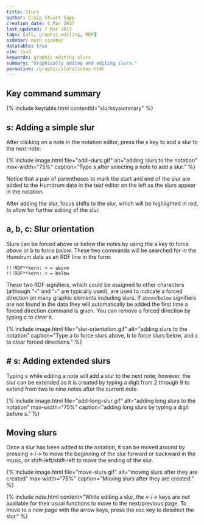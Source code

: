 ```yaml
---
title: Slurs
author: Craig Stuart Sapp
creation_date: 5 Mar 2017
last_updated: 7 Mar 2017
tags: [all, graphic_editing, RDF]
sidebar: main_sidebar
datatable: true
vim: ts=3
keywords: graphic editing slurs
summary: "Graphically adding and editing slurs."
permalink: /graphic/slurs/index.html
---
```


## Key command summary ##

{% include keytable.html
	contentId="slurkeysummary"
%}
<script type="text/JSON" id="slurkeysummary">
{
	"tableColumns":
	[
		{ "data": "keys",   "title": "Key(s)" },
		{ "data": "description", "title": "Action"}
	],
	"categoryList": 
	[
		{
			"categoryName": "adding a slur to a note",
			"keyList":
			[
 				{
					"keys": "<span class='keypress'>s</span>",
					"description": "Add a slur to the next note"
				},
	
				{
					"keys": "<span class='keypress'>2+s</span>",
					"description": "Add slur starting on current note and including next two notes"
				},
			
				{
					"keys": "<span class='keypress'>9+s</span>",
					"description": "Add slur starting on current note and including next nine notes"
				}
			]
		},
		{
			"categoryName": "editing slurs",
			"keyList":
			[
				{
					"keys": "<span class='keypress'>a</span>",
					"description": "force slur above notes"
				},
			
				{
					"keys": "<span class='keypress'>b</span>",
					"description": "force slur below notes"
				},
			
				{
					"keys": "<span class='keypress'>c</span>",
					"description": "clear forced slur direction"
				},
			
				{
					"keys": "<span class='keypress'>left</span>",
					"description": "move slur start one note to the left"
				},
			
				{
					"keys": "<span class='keypress'>right</span>",
					"description": "move slur start one note to the right"
				},
			
				{
					"keys": "<span class='keypress'>shift-left</span>",
					"description": "move slur end one note to the left"
				},
			
				{
					"keys": "<span class='keypress'>shift-right</span>",
					"description": "move slur end one note to the right"
				},
			
				{
					"keys": "<span class='keypress'>escape</span>",
					"description": "deselect the slur"
				}
			]	
		}
	]
}
</script>


## <span class="keypress">s</span>: Adding a simple slur ##

After clicking on a note in the notation editor, press
the <span class="keypress">s</span> key to add a slur to the next note:

{% include image.html
	file="add-slurs.gif"
	alt="adding slurs to the notation"
	max-width="75%"
	caption="Type <span class='keypress'>s</span> after selecting a note to add a slur."
%}

Notice that a pair of parentheses to mark the start and end of the
slur are added to the Humdrum data in the text editor on the left
as the slurs appear in the notation.

After adding the slur, focus shifts to the slur, which will be highlighted
in red, to allow for further editing of the slur.

## <span class="keypress">a</span>, <span class="keypress">b</span>, <span class="keypress">c</span>: Slur orientation ##

Slurs can be forced above or below the notes by using the <span
class="keypress">a</span> key to force *above* or <span
class="keypress">b</span> to force *below*.  These two commands
will be searched for in the Humdrum data as an RDF line in the form:

```humdrum
!!!RDF**kern: > = above
!!!RDF**kern: < = below
```

These two RDF signifiers, which could be assigned to other characters
(although "`<`" and "`>`" are typically used), are used to
indicate a forced direction on many graphic elements including
slurs.  If `above`/`below` signifiers are not found in the data
they will automatically be added the first time a forced direction
command is given.  You can remove a forced direction by typing <span
class="keypress">c</span> to *clear* it.

{% include image.html
	file="slur-orientation.gif"
	alt="adding slurs to the notation"
	caption="Type <span class='keypress'>a</span> to force slurs above, 
	              <span class='keypress'>b</span> to force slurs below, and
	              <span class='keypress'>c</span> to clear forced directions."
%}

## <span class="keypress meta">#</span> <span class="keypress">s</span>: Adding extended slurs ##

Typing <span class="keypress">s</span> while editing a note will
add a slur to the next note; however, the slur can be extended as
it is created by typing a digit from <span class="keypress">2</span>
through <span class="keypress">9</span> to extend from two to nine
notes after the current note.


{% include image.html
	file="add-long-slur.gif"
	alt="adding long slurs to the notation"
	max-width="75%"
	caption="adding long slurs by typing a digit before <span class='keypress'>s</span>."
%}

## Moving slurs ##

Once a slur has been added to the notation, it can be moved around by pressing
<span class="keypress">&larr;</span>/<span class="keypress">&rarr;</span>
to move the beginning of the slur forward or backward in the music, or
<span class="keypress">shift-left</span>/<span class="keypress">shift-left</span>
to move the ending of the slur.


{% include image.html
	file="move-slurs.gif"
	alt="moving slurs after they are created"
	max-width="75%"
	caption="Moving slurs after they are created."
%}

{% include note.html
	content="While editing a slur, the <span class='keypress'>&larr;</span>/<span class='keypress'>&rarr;</span> keys are not available for their usual functions to move to the next/previous page.  To move to a new page with the arrow keys, press the <span class='keypress'>esc</span> key to deselect the slur."
%}




